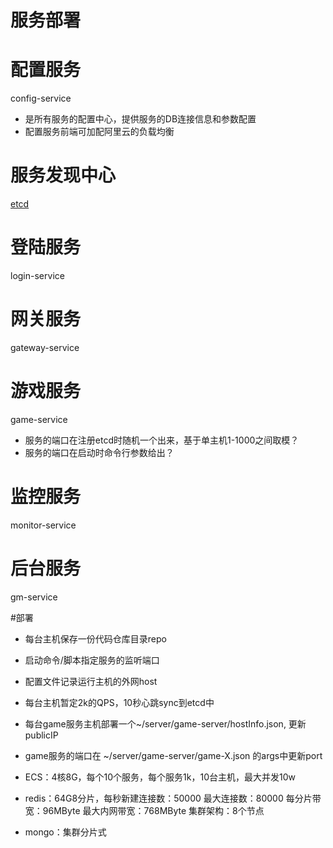 服务部署
=====================

# 配置服务 
config-service
- 是所有服务的配置中心，提供服务的DB连接信息和参数配置
- 配置服务前端可加配阿里云的负载均衡

# 服务发现中心
[etcd](./etcd.md)

# 登陆服务 
login-service

# 网关服务 
gateway-service

# 游戏服务 
game-service
- 服务的端口在注册etcd时随机一个出来，基于单主机1-1000之间取模？
- 服务的端口在启动时命令行参数给出？

# 监控服务 
monitor-service

# 后台服务
gm-service

#部署
- 每台主机保存一份代码仓库目录repo
- 启动命令/脚本指定服务的监听端口
- 配置文件记录运行主机的外网host
- 每台主机暂定2k的QPS，10秒心跳sync到etcd中
- 每台game服务主机部署一个~/server/game-server/hostInfo.json, 更新publicIP
- game服务的端口在 ~/server/game-server/game-X.json 的args中更新port

- ECS：4核8G，每个10个服务，每个服务1k，10台主机，最大并发10w
- redis：64G8分片，每秒新建连接数：50000 最大连接数：80000 每分片带宽：96MByte 最大内网带宽：768MByte 集群架构：8个节点
- mongo：集群分片式
